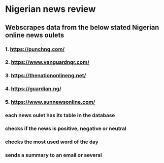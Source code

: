 # Nigerian news review

## Webscrapes data from the below stated Nigerian online news oulets
### 1. https://punchng.com/
### 2. https://www.vanguardngr.com/
### 3. https://thenationonlineng.net/
### 4. https://guardian.ng/
### 5. https://www.sunnewsonline.com/


### each news oulet has its table in the database
### checks if the news is positive, negative or neutral 
### checks the most used word of the day
### sends a summary to an email or several
